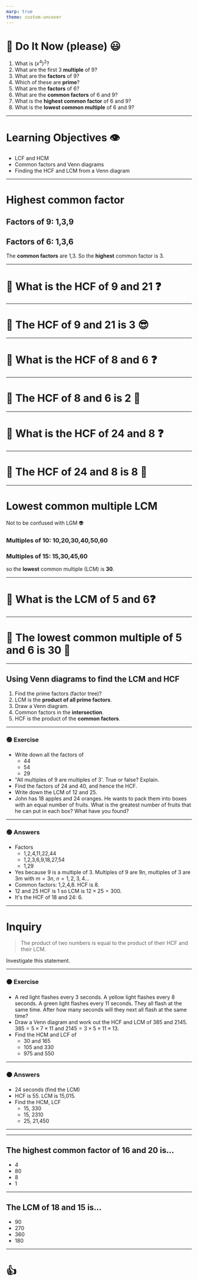 ```yaml
---
marp: true
theme: custom-uncover
---
```


# :orange_book: Do It Now (please) :smiley:

1. What is $(x^4)^2$?
2. What are the first 3 **multiple** of 9?
3. What are the **factors** of 9?
4. Which of these are **prime**?
5. What are the **factors** of 6?
6. What are the **common factors** of 6 and 9?
7. What is the **highest common factor** of 6 and 9?
8. What is the **lowest common multiple** of 6 and 9?

---

# Learning Objectives :eye:

- LCF and HCM
- Common factors and Venn diagrams
- Finding the HCF and LCM from a Venn diagram

---

# Highest common factor

## Factors of 9: **1,3**,9

## Factors of 6: **1,3**,6

The **common factors** are 1,3.
So the **highest** common factor is 3.

---

# :memo: What is the HCF of 9 and 21 :question:

---

# :memo: The HCF of 9 and 21 is 3 :sunglasses:

---

# :memo: What is the HCF of 8 and 6 :question:

---

# :memo: The HCF of 8 and 6 is 2 :clap:

---

# :memo: What is the HCF of 24 and 8 :question:

---

# :memo: The HCF of 24 and 8 is 8 :raised_hands:

---

# Lowest common multiple LCM

Not to be confused with LGM :alien:

### Multiples of 10: 10,20,**30**,40,50,**60**

### Multiples of 15: 15,**30**,45,**60**

so the **lowest** common multiple (LCM) is **30**.

---

# :memo: What is the LCM of 5 and 6:question:

---

# :memo: The lowest common multiple of 5 and 6 is 30 :raised_hands:

---

## Using Venn diagrams to find the LCM and HCF

1. Find the prime factors (factor tree)?
2. LCM is the **product of all prime factors**.
3. Draw a Venn diagram.
4. Common factors in the **intersection**.
5. HCF is the product of the **common factors**.

---

<!-- class: questions -->

### :green_circle: Exercise

- Write down all the factors of
  - 44
  - 54
  - 29
- "All multiples of 9 are multiples of 3'. True or false? Explain.
- Find the factors of 24 and 40, and hence the HCF.
- Write down the LCM of 12 and 25.
- John has 18 apples and 24 oranges. He wants to pack them into boxes with an equal number of fruits. What is the greatest number of fruits that he can put in each box? What have you found?

---

### :green_circle: Answers

- Factors
  - 1,2,4,11,22,44
  - 1,2,3,6,9,18,27,54
  - 1,29
- Yes because 9 is a multiple of 3. Multiples of 9 are $9n$, multiples of 3 are $3m$ with $m=3n$, $n=1,2,3,4...$
- Common factors: 1,2,4,8. HCF is 8.
- 12 and 25 HCF is 1 so LCM is $12 \times 25=300$.
- It's the HCF of 18 and 24: 6.

---

# Inquiry

> The product of two numbers is equal to the product of their HCF and their LCM.

Investigate this statement.

---

### :orange_circle: Exercise

- A red light flashes every 3 seconds. A yellow light flashes every 8 seconds. A green light flashes every 11 seconds. They all flash at the same time. After how many seconds will they next all flash at the same time?
- Draw a Venn diagram and work out the HCF and LCM of 385 and 2145. $385 = 5 \times 7 \times 11$ and $2145 = 3 \times 5 \times 11 \times 13$.
- Find the HCM and LCF of
  - 30 and 165
  - 105 and 330
  - 975 and 550

---

### :orange_circle: Answers

- 24 seconds (find the LCM)
- HCF is 55. LCM is 15,015.
- Find the HCM, LCF
  - 15, 330
  - 15, 2310
  - 25, 21,450

---

---

<!-- class: multi-choice -->

## The highest common factor of 16 and 20 is...

- 4
- 80
- 8
- 1

---

## The LCM of 18 and 15 is...

- 90
- 270
- 360
- 180

---

# <!-- fit --> :+1:

